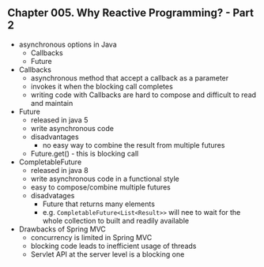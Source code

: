 
## Chapter 005. Why Reactive Programming? - Part 2

* asynchronous options in Java
    * Callbacks
    * Future
* Callbacks
    * asynchronous method that accept a callback as a parameter
    * invokes it when the blocking call completes
    * writing code with Callbacks are hard to compose and difficult to read and maintain
* Future
    * released in java 5
    * write asynchronous code
    * disadvantages
        * no easy way to combine the result from multiple futures
    * Future.get() - this is blocking call
* CompletableFuture
    * released in java 8
    * write asynchronous code in a functional style
    * easy to compose/combine multiple futures
    * disadvatages
        * Future that returns many elements
        * e.g. `CompletableFuture<List<Result>>` will nee to wait for the whole collection to built and readily available
* Drawbacks of Spring MVC
    * concurrency is limited in Spring MVC
    * blocking code leads to inefficient usage of threads
    * Servlet API at the server level is a blocking one
